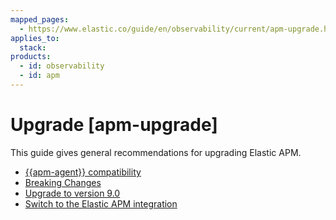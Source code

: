```yaml
---
mapped_pages:
  - https://www.elastic.co/guide/en/observability/current/apm-upgrade.html
applies_to:
  stack:
products:
  - id: observability
  - id: apm
---
```


# Upgrade [apm-upgrade]

This guide gives general recommendations for upgrading Elastic APM.

* [{{apm-agent}} compatibility](/solutions/observability/apm/apm-agent-compatibility.md)
* [Breaking Changes](apm-server://release-notes/breaking-changes.md)
* [Upgrade to version 9.0](/solutions/observability/apm/upgrade-to-version-9.md)
* [Switch to the Elastic APM integration](/solutions/observability/apm/switch-to-elastic-apm-integration.md)

